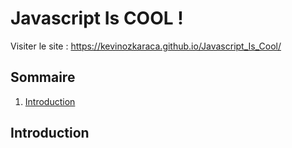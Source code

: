 # Javascript Is COOL !

Visiter le site : https://kevinozkaraca.github.io/Javascript_Is_Cool/

## Sommaire

1. [Introduction](#introduction)

## Introduction
